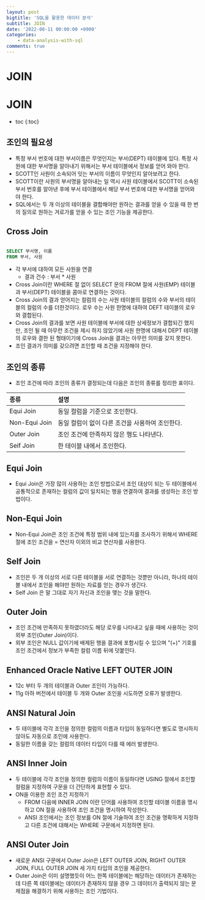 ```yaml
---
layout: post
bigtitle: 'SQL을 활용한 데이터 분석'
subtitle: JOIN
date: '2022-08-11 00:00:00 +0900'
categories:
    - data-analysis-with-sql
comments: true
---
```


                                                  
# JOIN

# JOIN
* toc
{:toc}

## 조인의 필요성
+ 특정 부서 번호에 대한 부서이름은 무엇인지는 부서(DEPT) 테이블에 있다. 특정 사원에 대한 부서명을 알아내기 위해서는 부서 테이블에서 정보를 얻어 와야 한다.
+ SCOTT인 사원이 소속되어 잇는 부서의 이름이 무엇인지 알아보려고 한다.
+ SCOTT이란 사원의 부서명을 알아내는 일 역시 사원 테이블에서 SCOTT이 소속된 부서 번호를 알아낸 후에 부서 테이블에서 해당 부서 번호에 대한 부서명을 얻어와야 한다.
+ SQL에서는 두 개 이상의 테이블을 결합해야만 원하는 결과를 얻을 수 있을 때 한 번의 질의로 원하는 겨로가를 얻을 수 있는 조인 기능을 제공한다.

## Cross Join

~~~sql

SELECT 부서명, 이름
FROM 부서, 사원

~~~

+ 각 부서에 대하여 모든 사원을 연결
  + 결과 건수 : 부서 * 사원 
+ Cross Join이란 WHERE 절 없이 SELECT 문의 FROM 절에 사원(EMP) 테이블과 부서(DEPT) 테이블을 콤마로 연결하는 것이다.
+ Cross Join의 결과 얻어지는 컬럼의 수는 사원 테이블의 컬럼의 수와 부서의 테이블의 컬럼의 수를 더한것이다. 로우 수는 사원 한명에 대하여 DEFT 테이블의 로우와 결합된다.
+ Cross Join의 결과를 보면 사원 테이블에 부서에 대한 상세정보가 결합되긴 했지만, 조인 될 때 아무런 조건을 제시 하지 않았기에 사원 한명에 대해서 DEPT 테이블의 로우와 결한 된 형태이기에 Cross Join을 결과는 아무런 의미를 갖지 못한다.
+ 조인 결과가 의미를 갖으려면 조인할 때 조건을 지정해야 한다.

## 조인의 종류
+ 조인 조건에 따라 조인의 종류가 결정되는데 다음은 조인의 종류를 정리한 표이다.

| 종류            | 설명                          |
|:--------------|:----------------------------|
| Equi Join     | 동일 컬럼을 기준으로 조인한다.           |
| Non-Equi Join | 동일 컬럼이 없이 다른 조건을 사용하여 조인한다. |
| Outer Join    | 조인 조건에 만족하지 않은 행도 나타낸다.     |
| Seif Join     | 한 테이블 내에서 조인한다.             |

## Equi Join
+ Equi Join은 가장 많이 사용하는 조인 방법으로서 조인 대상이 되는 두 테이블에서 공통적으로 존재하는 컬럼의 값이 일치되는 행을 연결하여 결과를 생성하는 조인 방법이다.

## Non-Equi Join
+ Non-Equi Join은 조인 조건에 특정 범위 내에 있는지를 조사하기 위해서 WHERE 절에 조인 조건을 = 연산자 이외의 비교 연산자를 사용한다.

## Self Join
+ 조인은 두 개 이상의 서로 다른 테이블을 서로 연결하는 것뿐만 아니라, 하나의 테이블 내에서 조인을 해야만 원하는 자료를 얻는 경우가 생긴다.
+ Self Join 은 말 그대로 자기 자신과 조인을 맺는 것을 말한다.

## Outer Join
+ 조인 조건에 만족하지 못하였더라도 해당 로우를 나타내고 싶을 때에 사용하는 것이 외부 조인(Outer Join)이다.
+ 외부 조인은 NULL 값이기에 배제된 행을 결과에 포함시킬 수 있으며 "(+)" 기호를 조인 조건에서 정보가 부족한 컬럼 이름 뒤에 덧붙인다.

## Enhanced Oracle Native LEFT OUTER JOIN
+ 12c 부터 두 개의 테이블과 Outer 조인이 가능하다.
+ 11g 아하 버전에서 테이블 두 개와 Outer 조인을 시도하면 오류가 발생한다.

## ANSI Natural Join
+ 두 테이블에 각각 조인을 정의한 컬럼의 이름과 타입이 동일하다면 별도로 명시하지 않아도 자동으로 조인에 사용한다.
+ 동일한 이름을 갖는 컬럼의 데이터 타입이 다를 때 에러 발생한다.

## ANSI Inner Join
+ 두 테이블에 각각 조인을 정의한 컬럼의 이름이 동일하다면 USING 절에서 조인할 컬럼을 지정하여 구문을 더 간단하게 표현할 수 있다.
+ ON을 이용한 조인 조건 지정하기
  + FROM 다음에 INNER JOIN 이란 단어를 사용하여 조인할 테이블 이름을 명시하고 ON 절을 사용하여 조인 조건을 명시하여 작성한다.
  + ANSI 조인에서는 조인 정보를 ON 절에 기술하여 조인 조건을 명확하게 지정하고 다른 조건에 대해서는 WHERE 구문에서 지정하면 된다.
  
## ANSI Outer Join
+ 새로운 ANSI 구문에서 Outer Join은 LEFT OUTER JOIN, RIGHT OUTER JOIN, FULL OUTER JOIN 세 가지 타입의 조인을 제공한다.
+ Outer Join은 이미 설명했듯이 어느 한쪽 테이블에는 해당하는 데이터가 존재하는데 다른 쪽 테이블에는 데이터가 존재하지 않을 경우 그 데이터가 출력되지 않는 문제점을 해결하기 위해 사용하는 조인 기법이다.





